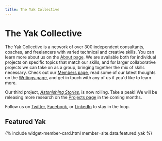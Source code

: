 ```yaml
---
title: The Yak Collective
---
```


# The Yak Collective

The Yak Collective is a network of over 300 independent consultants, coaches, and freelancers with varied technical and creative skills. You can learn more about us on the [About page](/about/). We are available both for individual projects on specific topics that match our skills, and for larger collaborative projects we can take on as a group, bringing together the mix of skills necessary. Check out our [Members page](/members/), read some of our latest thoughts on the [Writings page](/writings/), and get in touch with any of us if you'd like to learn more.

Our third project, [_Astonishing Stories_](/projects/astonishing-stories/), is now rolling. Take a peak! We will be releasing more research on the [Projects page](/projects/) in the coming months.

Follow us on [Twitter](https://twitter.com/yak_collective), [Facebook](https://www.facebook.com/theyakcollective/), or [LinkedIn](https://www.linkedin.com/company/yak-collective/) to stay in the loop.

## Featured Yak

{% include widget-member-card.html member=site.data.featured_yak %}
